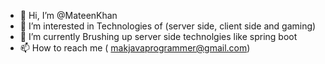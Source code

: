 - 👋 Hi, I’m @MateenKhan
- 👀 I’m interested in Technologies of (server side, client side and gaming) 
- 🌱 I’m currently Brushing up server side technolgies like spring boot
- 📫 How to reach me ( makjavaprogrammer@gmail.com) 

<!---
MateenKhan/MateenKhan is a ✨ special ✨ repository because its `README.md` (this file) appears on your GitHub profile.
You can click the Preview link to take a look at your changes.
--->
